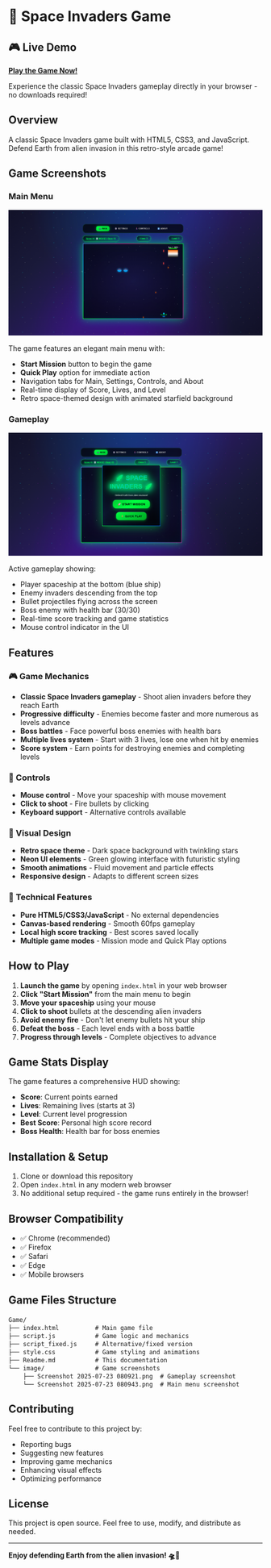 # 🚀 Space Invaders Game

## 🎮 Live Demo

**[Play the Game Now!](https://samuelsitio26.github.io/Game/)**

Experience the classic Space Invaders gameplay directly in your browser - no downloads required!

## Overview

A classic Space Invaders game built with HTML5, CSS3, and JavaScript. Defend Earth from alien invasion in this retro-style arcade game!

## Game Screenshots

### Main Menu

![Main Menu](image/Screenshot%202025-07-23%20080943.png)

The game features an elegant main menu with:

- **Start Mission** button to begin the game
- **Quick Play** option for immediate action
- Navigation tabs for Main, Settings, Controls, and About
- Real-time display of Score, Lives, and Level
- Retro space-themed design with animated starfield background

### Gameplay

![Gameplay](image/Screenshot%202025-07-23%20080921.png)

Active gameplay showing:

- Player spaceship at the bottom (blue ship)
- Enemy invaders descending from the top
- Bullet projectiles flying across the screen
- Boss enemy with health bar (30/30)
- Real-time score tracking and game statistics
- Mouse control indicator in the UI

## Features

### 🎮 Game Mechanics

- **Classic Space Invaders gameplay** - Shoot alien invaders before they reach Earth
- **Progressive difficulty** - Enemies become faster and more numerous as levels advance
- **Boss battles** - Face powerful boss enemies with health bars
- **Multiple lives system** - Start with 3 lives, lose one when hit by enemies
- **Score system** - Earn points for destroying enemies and completing levels

### 🎯 Controls

- **Mouse control** - Move your spaceship with mouse movement
- **Click to shoot** - Fire bullets by clicking
- **Keyboard support** - Alternative controls available

### 🎨 Visual Design

- **Retro space theme** - Dark space background with twinkling stars
- **Neon UI elements** - Green glowing interface with futuristic styling
- **Smooth animations** - Fluid movement and particle effects
- **Responsive design** - Adapts to different screen sizes

### 🔧 Technical Features

- **Pure HTML5/CSS3/JavaScript** - No external dependencies
- **Canvas-based rendering** - Smooth 60fps gameplay
- **Local high score tracking** - Best scores saved locally
- **Multiple game modes** - Mission mode and Quick Play options

## How to Play

1. **Launch the game** by opening `index.html` in your web browser
2. **Click "Start Mission"** from the main menu to begin
3. **Move your spaceship** using your mouse
4. **Click to shoot** bullets at the descending alien invaders
5. **Avoid enemy fire** - Don't let enemy bullets hit your ship
6. **Defeat the boss** - Each level ends with a boss battle
7. **Progress through levels** - Complete objectives to advance

## Game Stats Display

The game features a comprehensive HUD showing:

- **Score**: Current points earned
- **Lives**: Remaining lives (starts at 3)
- **Level**: Current level progression
- **Best Score**: Personal high score record
- **Boss Health**: Health bar for boss enemies

## Installation & Setup

1. Clone or download this repository
2. Open `index.html` in any modern web browser
3. No additional setup required - the game runs entirely in the browser!

## Browser Compatibility

- ✅ Chrome (recommended)
- ✅ Firefox
- ✅ Safari
- ✅ Edge
- ✅ Mobile browsers

## Game Files Structure

```
Game/
├── index.html          # Main game file
├── script.js           # Game logic and mechanics
├── script_fixed.js     # Alternative/fixed version
├── style.css           # Game styling and animations
├── Readme.md           # This documentation
└── image/              # Game screenshots
    ├── Screenshot 2025-07-23 080921.png  # Gameplay screenshot
    └── Screenshot 2025-07-23 080943.png  # Main menu screenshot
```

## Contributing

Feel free to contribute to this project by:

- Reporting bugs
- Suggesting new features
- Improving game mechanics
- Enhancing visual effects
- Optimizing performance

## License

This project is open source. Feel free to use, modify, and distribute as needed.

---

**Enjoy defending Earth from the alien invasion! 🛸👾**
